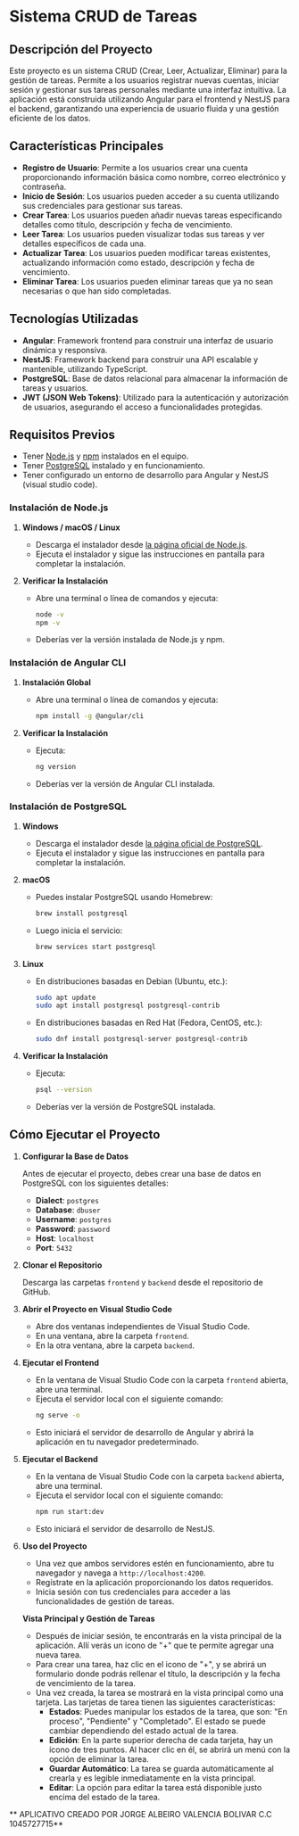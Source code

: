 # Sistema CRUD de Tareas

## Descripción del Proyecto

Este proyecto es un sistema CRUD (Crear, Leer, Actualizar, Eliminar) para la gestión de tareas. Permite a los usuarios registrar nuevas cuentas, iniciar sesión y gestionar sus tareas personales mediante una interfaz intuitiva. La aplicación está construida utilizando Angular para el frontend y NestJS para el backend, garantizando una experiencia de usuario fluida y una gestión eficiente de los datos.

## Características Principales

- **Registro de Usuario**: Permite a los usuarios crear una cuenta proporcionando información básica como nombre, correo electrónico y contraseña.
- **Inicio de Sesión**: Los usuarios pueden acceder a su cuenta utilizando sus credenciales para gestionar sus tareas.
- **Crear Tarea**: Los usuarios pueden añadir nuevas tareas especificando detalles como título, descripción y fecha de vencimiento.
- **Leer Tarea**: Los usuarios pueden visualizar todas sus tareas y ver detalles específicos de cada una.
- **Actualizar Tarea**: Los usuarios pueden modificar tareas existentes, actualizando información como estado, descripción y fecha de vencimiento.
- **Eliminar Tarea**: Los usuarios pueden eliminar tareas que ya no sean necesarias o que han sido completadas.

## Tecnologías Utilizadas

- **Angular**: Framework frontend para construir una interfaz de usuario dinámica y responsiva.
- **NestJS**: Framework backend para construir una API escalable y mantenible, utilizando TypeScript.
- **PostgreSQL**: Base de datos relacional para almacenar la información de tareas y usuarios.
- **JWT (JSON Web Tokens)**: Utilizado para la autenticación y autorización de usuarios, asegurando el acceso a funcionalidades protegidas.

## Requisitos Previos

- Tener [Node.js](https://nodejs.org/) y [npm](https://www.npmjs.com/) instalados en el equipo.
- Tener [PostgreSQL](https://www.postgresql.org/) instalado y en funcionamiento.
- Tener configurado un entorno de desarrollo para Angular y NestJS (visual studio code).

### Instalación de Node.js

1. **Windows / macOS / Linux**

   - Descarga el instalador desde [la página oficial de Node.js](https://nodejs.org/).
   - Ejecuta el instalador y sigue las instrucciones en pantalla para completar la instalación.

2. **Verificar la Instalación**

   - Abre una terminal o línea de comandos y ejecuta:
     ```bash
     node -v
     npm -v
     ```
   - Deberías ver la versión instalada de Node.js y npm.

### Instalación de Angular CLI

1. **Instalación Global**

   - Abre una terminal o línea de comandos y ejecuta:
     ```bash
     npm install -g @angular/cli
     ```

2. **Verificar la Instalación**

   - Ejecuta:
     ```bash
     ng version
     ```
   - Deberías ver la versión de Angular CLI instalada.

### Instalación de PostgreSQL

1. **Windows**

   - Descarga el instalador desde [la página oficial de PostgreSQL](https://www.postgresql.org/download/windows/).
   - Ejecuta el instalador y sigue las instrucciones en pantalla para completar la instalación.

2. **macOS**

   - Puedes instalar PostgreSQL usando Homebrew:
     ```bash
     brew install postgresql
     ```
   - Luego inicia el servicio:
     ```bash
     brew services start postgresql
     ```

3. **Linux**

   - En distribuciones basadas en Debian (Ubuntu, etc.):
     ```bash
     sudo apt update
     sudo apt install postgresql postgresql-contrib
     ```
   - En distribuciones basadas en Red Hat (Fedora, CentOS, etc.):
     ```bash
     sudo dnf install postgresql-server postgresql-contrib
     ```

4. **Verificar la Instalación**

   - Ejecuta:
     ```bash
     psql --version
     ```
   - Deberías ver la versión de PostgreSQL instalada.


## Cómo Ejecutar el Proyecto

1. **Configurar la Base de Datos**

   Antes de ejecutar el proyecto, debes crear una base de datos en PostgreSQL con los siguientes detalles:

   - **Dialect**: `postgres`
   - **Database**: `dbuser`
   - **Username**: `postgres`
   - **Password**: `password`
   - **Host**: `localhost`
   - **Port**: `5432`

2. **Clonar el Repositorio**

   Descarga las carpetas `frontend` y `backend` desde el repositorio de GitHub.

3. **Abrir el Proyecto en Visual Studio Code**

   - Abre dos ventanas independientes de Visual Studio Code.
   - En una ventana, abre la carpeta `frontend`.
   - En la otra ventana, abre la carpeta `backend`.

4. **Ejecutar el Frontend**

   - En la ventana de Visual Studio Code con la carpeta `frontend` abierta, abre una terminal.
   - Ejecuta el servidor local con el siguiente comando:
     ```bash
     ng serve -o
     ```
   - Esto iniciará el servidor de desarrollo de Angular y abrirá la aplicación en tu navegador predeterminado.

5. **Ejecutar el Backend**

   - En la ventana de Visual Studio Code con la carpeta `backend` abierta, abre una terminal.
   - Ejecuta el servidor local con el siguiente comando:
     ```bash
     npm run start:dev
     ```
   - Esto iniciará el servidor de desarrollo de NestJS.

6. **Uso del Proyecto**

   - Una vez que ambos servidores estén en funcionamiento, abre tu navegador y navega a `http://localhost:4200`.
   - Regístrate en la aplicación proporcionando los datos requeridos.
   - Inicia sesión con tus credenciales para acceder a las funcionalidades de gestión de tareas.

   **Vista Principal y Gestión de Tareas**

   - Después de iniciar sesión, te encontrarás en la vista principal de la aplicación. Allí verás un icono de "+" que te permite agregar una nueva tarea.
   - Para crear una tarea, haz clic en el icono de "+", y se abrirá un formulario donde podrás rellenar el título, la descripción y la fecha de vencimiento de la tarea.
   - Una vez creada, la tarea se mostrará en la vista principal como una tarjeta. Las tarjetas de tarea tienen las siguientes características:
     - **Estados**: Puedes manipular los estados de la tarea, que son: "En proceso", "Pendiente" y "Completado". El estado se puede cambiar dependiendo del estado actual de la tarea.
     - **Edición**: En la parte superior derecha de cada tarjeta, hay un ícono de tres puntos. Al hacer clic en él, se abrirá un menú con la opción de eliminar la tarea.
     - **Guardar Automático**: La tarea se guarda automáticamente al crearla y es legible inmediatamente en la vista principal.
     - **Editar**: La opción para editar la tarea está disponible justo encima del estado de la tarea.


** APLICATIVO CREADO POR JORGE ALBEIRO VALENCIA BOLIVAR C.C 1045727715**